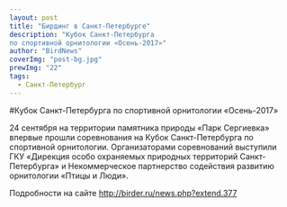 ```yaml
---
layout: post
title: "Бирдинг в Санкт-Петербурге"
description: "Кубок Санкт-Петербурга
по спортивной орнитологии «Осень-2017»"
author: "BirdNews"
coverImg: "post-bg.jpg"
prewImg: "22"
tags:
  - Санкт-Петербург
---
```


#Кубок Санкт-Петербурга по спортивной орнитологии «Осень-2017»



24 сентября на территории памятника природы «Парк Сергиевка» впервые прошли соревнования на Кубок Санкт-Петербурга по спортивной орнитологии. Организаторами соревнований выступили ГКУ «Дирекция особо охраняемых природных территорий Санкт-Петербурга» и Некоммерческое партнерство содействия развитию орнитологии «Птицы и Люди».

Подробности на сайте http://birder.ru/news.php?extend.377
